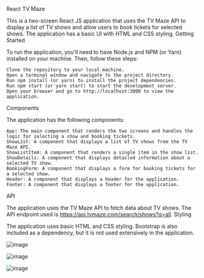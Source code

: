 React TV Maze

This is a two-screen React JS application that uses the TV Maze API to display a list of TV shows and allow users to book tickets for selected shows. The application has a basic UI with HTML and CSS styling.
Getting Started

To run the application, you'll need to have Node.js and NPM (or Yarn) installed on your machine. Then, follow these steps:

    Clone the repository to your local machine.
    Open a terminal window and navigate to the project directory.
    Run npm install (or yarn) to install the project dependencies.
    Run npm start (or yarn start) to start the development server.
    Open your browser and go to http://localhost:3000 to view the application.

Components

The application has the following components:

    App: The main component that renders the two screens and handles the logic for selecting a show and booking tickets.
    ShowList: A component that displays a list of TV shows from the TV Maze API.
    ShowListItem: A component that renders a single item in the show list.
    ShowDetails: A component that displays detailed information about a selected TV show.
    BookingForm: A component that displays a form for booking tickets for a selected show.
    Header: A component that displays a header for the application.
    Footer: A component that displays a footer for the application.

API

The application uses the TV Maze API to fetch data about TV shows. The API endpoint used is https://api.tvmaze.com/search/shows?q=all.
Styling

The application uses basic HTML and CSS styling. Bootstrap is also included as a dependency, but it is not used extensively in the application.

![image](https://user-images.githubusercontent.com/94851856/236624388-52697c11-d52e-4b49-9411-335bd69ca2c6.png)

![image](https://user-images.githubusercontent.com/94851856/236624411-4554d83f-65c2-4017-a0cf-b58ed28b95e5.png)

![image](https://user-images.githubusercontent.com/94851856/236624439-4ed5814b-7f01-4464-b91f-cc74943867cc.png)
